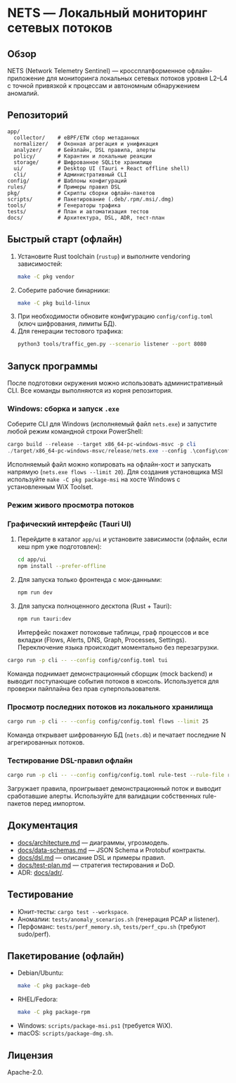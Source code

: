 # NETS — Локальный мониторинг сетевых потоков

## Обзор
NETS (Network Telemetry Sentinel) — кроссплатформенное офлайн-приложение для мониторинга локальных сетевых потоков уровня L2–L4 с точной привязкой к процессам и автономным обнаружением аномалий.

## Репозиторий
```
app/
  collector/    # eBPF/ETW сбор метаданных
  normalizer/   # Оконная агрегация и унификация
  analyzer/     # Бейзлайн, DSL правила, алерты
  policy/       # Карантин и локальные реакции
  storage/      # Шифрованное SQLite хранилище
  ui/           # Desktop UI (Tauri + React offline shell)
  cli/          # Административный CLI
config/         # Шаблоны конфигураций
rules/          # Примеры правил DSL
pkg/            # Скрипты сборки офлайн-пакетов
scripts/        # Пакетирование (.deb/.rpm/.msi/.dmg)
tools/          # Генераторы трафика
tests/          # План и автоматизация тестов
docs/           # Архитектура, DSL, ADR, тест-план
```

## Быстрый старт (офлайн)
1. Установите Rust toolchain (`rustup`) и выполните vendoring зависимостей:
   ```bash
   make -C pkg vendor
   ```
2. Соберите рабочие бинарники:
   ```bash
   make -C pkg build-linux
   ```
3. При необходимости обновите конфигурацию `config/config.toml` (ключ шифрования, лимиты БД).
4. Для генерации тестового трафика:
   ```bash
   python3 tools/traffic_gen.py --scenario listener --port 8080
   ```

## Запуск программы
После подготовки окружения можно использовать административный CLI. Все команды выполняются из корня репозитория.

### Windows: сборка и запуск `.exe`
Соберите CLI для Windows (исполняемый файл `nets.exe`) и запустите любой режим командной строки PowerShell:
```powershell
cargo build --release --target x86_64-pc-windows-msvc -p cli
./target/x86_64-pc-windows-msvc/release/nets.exe --config .\config\config.toml tui
```
Исполняемый файл можно копировать на офлайн-хост и запускать напрямую (`nets.exe flows --limit 20`). Для создания установщика MSI используйте `make -C pkg package-msi` на хосте Windows с установленным WiX Toolset.

### Режим живого просмотра потоков

### Графический интерфейс (Tauri UI)
1. Перейдите в каталог `app/ui` и установите зависимости (офлайн, если кеш npm уже подготовлен):
   ```bash
   cd app/ui
   npm install --prefer-offline
   ```
2. Для запуска только фронтенда с мок-данными:
   ```bash
   npm run dev
   ```
3. Для запуска полноценного десктопа (Rust + Tauri):
   ```bash
   npm run tauri:dev
   ```
   Интерфейс покажет потоковые таблицы, граф процессов и все вкладки (Flows, Alerts, DNS, Graph, Processes, Settings). Переключение языка происходит моментально без перезагрузки.

```bash
cargo run -p cli -- --config config/config.toml tui
```
Команда поднимает демонстрационный сборщик (mock backend) и выводит поступающие события потоков в консоль. Используется для проверки пайплайна без прав суперпользователя.

### Просмотр последних потоков из локального хранилища
```bash
cargo run -p cli -- --config config/config.toml flows --limit 25
```
Команда открывает шифрованную БД (`nets.db`) и печатает последние N агрегированных потоков.

### Тестирование DSL-правил офлайн
```bash
cargo run -p cli -- --config config/config.toml rule-test --rule-file rules/default.rules
```
Загружает правила, проигрывает демонстрационный поток и выводит сработавшие алерты. Используйте для валидации собственных rule-пакетов перед импортом.

## Документация
* [docs/architecture.md](docs/architecture.md) — диаграммы, угрозмодель.
* [docs/data-schemas.md](docs/data-schemas.md) — JSON Schema и Protobuf контракты.
* [docs/dsl.md](docs/dsl.md) — описание DSL и примеры правил.
* [docs/test-plan.md](docs/test-plan.md) — стратегия тестирования и DoD.
* ADR: [docs/adr/](docs/adr/).

## Тестирование
* Юнит-тесты: `cargo test --workspace`.
* Аномалии: `tests/anomaly_scenarios.sh` (генерация PCAP и listener).
* Перфоманс: `tests/perf_memory.sh`, `tests/perf_cpu.sh` (требуют sudo/perf).

## Пакетирование (офлайн)
* Debian/Ubuntu:
  ```bash
  make -C pkg package-deb
  ```
* RHEL/Fedora:
  ```bash
  make -C pkg package-rpm
  ```
* Windows: `scripts/package-msi.ps1` (требуется WiX).
* macOS: `scripts/package-dmg.sh`.

## Лицензия
Apache-2.0.

